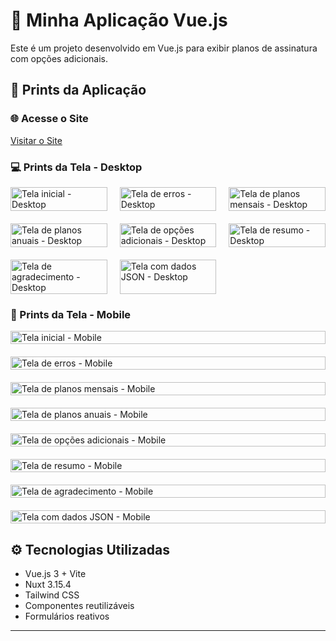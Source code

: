 # 🚀 Minha Aplicação Vue.js

Este é um projeto desenvolvido em Vue.js para exibir planos de assinatura com opções adicionais.

## 📸 Prints da Aplicação

### 🌐 Acesse o Site

[Visitar o Site](add)

### 💻 Prints da Tela - Desktop

<div style="display: grid; grid-template-columns: repeat(3, 1fr); gap: 20px;">

  <div>
    <img src="./printscreen/desktop/STEP-1-DESKTOP.png" alt="Tela inicial - Desktop" style="width: 100%;"/>
  </div>
  <div>
    <img src="./printscreen/desktop/STEP-1-DESKTOP-ERROS.png" alt="Tela de erros - Desktop" style="width: 100%;"/>
  </div>
  <div>
    <img src="./printscreen/desktop/STEP-2-DESKTOP-MONTHLY.png" alt="Tela de planos mensais - Desktop" style="width: 100%;"/>
  </div>
  <div>
    <img src="./printscreen/desktop/STEP-2-DESKTOP-YEARLY.png" alt="Tela de planos anuais - Desktop" style="width: 100%;"/>
  </div>
  <div>
    <img src="./printscreen/desktop/STEP-3-DESKTOP-ONS.png" alt="Tela de opções adicionais - Desktop" style="width: 100%;"/>
  </div>
  <div>
    <img src="./printscreen/desktop/STEP-4-DESKTOP-SUMMARY.png" alt="Tela de resumo - Desktop" style="width: 100%;"/>
  </div>
  <div>
    <img src="./printscreen/desktop/DESKTOP-THANKS.png" alt="Tela de agradecimento - Desktop" style="width: 100%;"/>
  </div>
  <div>
    <img src="./printscreen/desktop/DESKTOP-JSONDATA.png" alt="Tela com dados JSON - Desktop" style="width: 100%;"/>
  </div>
  
</div>

### 📱 Prints da Tela - Mobile

<div style="display: grid; grid-template-columns: 1fr; gap: 20px;">

  <div>
    <img src="./printscreen/mobile/STEP-1-MOBILE.png" alt="Tela inicial - Mobile" style="width: 100%;"/>
  </div>
  <div>
    <img src="./printscreen/mobile/STEP-1-MOBILE-ERROS.png" alt="Tela de erros - Mobile" style="width: 100%;"/>
  </div>
  <div>
    <img src="./printscreen/mobile/STEP-2-MOBILE-MONTHLY.png" alt="Tela de planos mensais - Mobile" style="width: 100%;"/>
  </div>
  <div>
    <img src="./printscreen/mobile/STEP-2-MOBILE-YEARLY.png" alt="Tela de planos anuais - Mobile" style="width: 100%;"/>
  </div>
  <div>
    <img src="./printscreen/mobile/STEP-3-MOBILE-ONS.png" alt="Tela de opções adicionais - Mobile" style="width: 100%;"/>
  </div>
  <div>
    <img src="./printscreen/mobile/STEP-4-MOBILE-SUMMARY.png" alt="Tela de resumo - Mobile" style="width: 100%;"/>
  </div>
  <div>
    <img src="./printscreen/mobile/MOBILE-THANKS.png" alt="Tela de agradecimento - Mobile" style="width: 100%;"/>
  </div>
  <div>
    <img src="./printscreen/mobile/MOBILE-JSONDATA.png" alt="Tela com dados JSON - Mobile" style="width: 100%;"/>
  </div>

</div>

<style>
  @media (max-width: 768px) {
    /* Mobile Layout */
    div {
      display: grid;
      grid-template-columns: 1fr;
      gap: 20px;
    }
  }
</style>

## ⚙️ Tecnologias Utilizadas

- Vue.js 3 + Vite
- Nuxt 3.15.4
- Tailwind CSS
- Componentes reutilizáveis
- Formulários reativos

---
